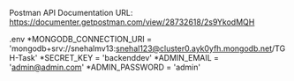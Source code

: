 Postman API Documentation URL: https://documenter.getpostman.com/view/28732618/2s9YkodMQH

.env
*MONGODB_CONNECTION_URI = 'mongodb+srv://snehalmv13:snehal123@cluster0.ayk0yfh.mongodb.net/TGH-Task'
*SECRET_KEY = 'backenddev'
*ADMIN_EMAIL = 'admin@admin.com'
*ADMIN_PASSWORD = 'admin'
